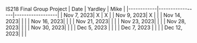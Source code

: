 
IS218 Final Group Project 
| Date       | Yardley         | Mike             |
|------------|-----------------|------------------|
| Nov 7, 2023|          X      |       X          |
| Nov 9, 2023|          X      |                  |
| Nov 14, 2023|                |                  |
| Nov 16, 2023|                |                  |
| Nov 21, 2023|                |                  |
| Nov 23, 2023|                |                  |
| Nov 28, 2023|                |                  |
| Nov 30, 2023|                |                  |
| Dec 5, 2023 |                |                  |
| Dec 7, 2023 |                |                  |
| Dec 12, 2023|                |                  | 
